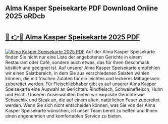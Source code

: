 ## Alma Kasper Speisekarte PDF Download Online 2025 oRDcb

# <h2><a href="http://gcdxwg.nevu.top/?p=Alma+Kasper+Speisekarte">🔗 👉🔴 Alma Kasper Speisekarte 2025 PDF</a></h2>

[![Alma Kasper Speisekarte 2025 PDF](https://i.imgur.com/dBaPXMq.png)](http://gcdxwg.nevu.top/?p=Alma+Kasper+Speisekarte)
Auf der Alma Kasper Speisekarte finden Sie nicht nur eine Liste der angebotenen Gerichte in einem Restaurant oder Café, sondern auch etwas, das für Ihren Geschmack köstlich und geeignet ist. Auf unserer Alma Kasper Speisekarte empfehlen wir einen Salatbereich, in dem Sie aus verschiedenen Salaten wählen können, die mit frischen Zutaten für ein leichtes und leckeres Mittagessen zubereitet werden. Für Fleischliebhaber gibt es auf unserer Alma Kasper Speisekarte eine Auswahl an Gerichten: Rindfleisch, Schweinefleisch, Huhn und Fisch. Unseren Auserwählten bieten wir exquisite Gerichte wie Schaschlik und Steak an, die auf einem alten, natürlichen Feuer zubereitet werden. Wenn Sie sich nicht entscheiden können, was Sie von der Alma Kasper Speisekarte wünschen, ist unser Team bereit zu helfen und Ihnen einen angenehmen und komfortablen Service zu bieten.
